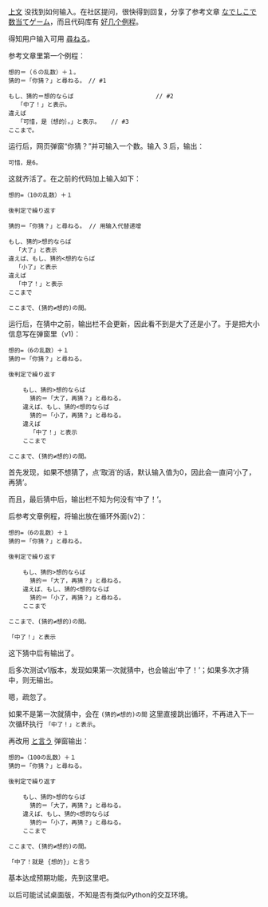 
[上文](https://zhuanlan.zhihu.com/p/18179312699) 没找到如何输入。在社区提问，很快得到回复，分享了参考文章 [なでしこで数当てゲーム](https://qiita.com/oza-jv/items/442f4a2c99880d0ba34a)，而且代码库有 [好几个例程](https://n3s.nadesi.com/index.php?search_word=%E6%95%B0%E5%BD%93%E3%81%A6&action=search&target=normal)。

得知用户输入可用 [尋ねる](https://nadesi.com/v3/doc/index.php?plugin_browser%2F%E5%B0%8B&show)。

参考文章里第一个例程：

```
想的＝（６の乱数）＋１。
猜的＝「你猜？」と尋ねる。　// #1

もし、猜的＝想的ならば                       // #2
　　「中了！」と表示。
違えば
　　「可惜，是｛想的｝。」と表示。   // #3 
ここまで。
```

运行后，网页弹窗“你猜？”并可输入一个数。输入 3 后，输出：

```
可惜，是6。
```

这就齐活了。在之前的代码加上输入如下：

```
想的=（10の乱数）＋１

後判定で繰り返す

猜的＝「你猜？」と尋ねる。 // 用输入代替递增

もし、猜的>想的ならば
  「大了」と表示
違えば、もし、猜的<想的ならば
  「小了」と表示
違えば
  「中了！」と表示
ここまで

ここまで、(猜的≠想的)の間。
```

运行后，在猜中之前，输出栏不会更新，因此看不到是大了还是小了。于是把大小信息写在弹窗里（v1)：

```
想的=（6の乱数）＋１
猜的＝「你猜？」と尋ねる。

後判定で繰り返す

	もし、猜的>想的ならば
	  猜的＝「大了，再猜？」と尋ねる。
	違えば、もし、猜的<想的ならば
	  猜的＝「小了，再猜？」と尋ねる。
	違えば
	  「中了！」と表示
	ここまで

ここまで、(猜的≠想的)の間。
```

首先发现，如果不想猜了，点‘取消’的话，默认输入值为0，因此会一直问‘小了，再猜’。

而且，最后猜中后，输出栏不知为何没有‘中了！’。

后参考文章例程，将输出放在循环外面(v2)：

```
想的=（6の乱数）＋１
猜的＝「你猜？」と尋ねる。

後判定で繰り返す

	もし、猜的>想的ならば
	  猜的＝「大了，再猜？」と尋ねる。
	違えば、もし、猜的<想的ならば
	  猜的＝「小了，再猜？」と尋ねる。
	ここまで

ここまで、(猜的≠想的)の間。

「中了！」と表示
```

这下猜中后有输出了。

后多次测试v1版本，发现如果第一次就猜中，也会输出‘中了！’；如果多次才猜中，则无输出。

嗯，疏忽了。

如果不是第一次就猜中，会在 `(猜的≠想的)の間` 这里直接跳出循环，不再进入下一次循环执行 `「中了！」と表示`。

再改用 [と言う](https://nadesi.com/v3/doc/index.php?plugin_system%2F%E8%A8%80&show) 弹窗输出：

```
想的=（100の乱数）＋１
猜的＝「你猜？」と尋ねる。

後判定で繰り返す

	もし、猜的>想的ならば
	  猜的＝「大了，再猜？」と尋ねる。
	違えば、もし、猜的<想的ならば
	  猜的＝「小了，再猜？」と尋ねる。
	ここまで

ここまで、(猜的≠想的)の間。

「中了！就是 {想的}」と言う
```

基本达成预期功能，先到这里吧。

以后可能试试桌面版，不知是否有类似Python的交互环境。
